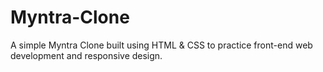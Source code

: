 # Myntra-Clone
A simple Myntra Clone built using HTML &amp; CSS to practice front-end web development and responsive design.
